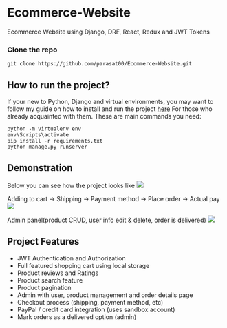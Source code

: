 # Ecommerce-Website
Ecommerce Website using Django, DRF, React, Redux and JWT Tokens

### Clone the repo
```
git clone https://github.com/parasat00/Ecommerce-Website.git
```

## How to run the project?
If your new to Python, Django and virtual environments, you may want to follow my guide on how to install and run the project [here](howToRun.md)
For those who already acquainted with them. These are main commands you need:
```
python -m virtualenv env
env\Scripts\activate
pip install -r requirements.txt 
python manage.py runserver
```
## Demonstration
Below you can see how the project looks like
![](demonstration/demo_1.gif)

Adding to cart -> Shipping -> Payment method -> Place order -> Actual pay
![](demonstration/demo_2.gif)

Admin panel(product CRUD, user info edit & delete, order is delivered)
![](demonstration/demo_3.gif)

## Project Features
+ JWT Authentication and Authorization
+ Full featured shopping cart using local storage
+ Product reviews and Ratings
+ Product search feature
+ Product pagination
+ Admin with user, product management and order details page
+ Checkout process (shipping, payment method, etc)
+ PayPal / credit card integration (uses sandbox account)
+ Mark orders as a delivered option (admin)